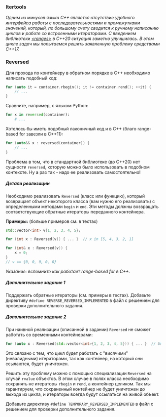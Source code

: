 ### Itertools

*Одним из минусов языка C++ является отсутствие удобного интерфейса работы с последовательностями и промежутками
значений, который, по большому счету сводится к ручному написанию циклов и работе со встроенными итераторами. С
введением библиотеки [\<ranges\>](https://en.cppreference.com/w/cpp/ranges) в C++20 ситуация заметно улучшилась. В этом
цикле задач мы попытаемся решить заявленную проблему средствами C++17.*

### Reversed

Для прохода по контейнеру в обратном порядке в C++ необходимо написать подобный код:
```c++
for (auto it = container.rbegin(); it != container.rend(); ++it) {
    // ...
}
```

Сравните, например, с языком Python:
```python
for x in reversed(container):
    # ...
```

Хотелось бы иметь подобный лаконичный код и в C++ (благо range-based for завезли в C++11):

```c++
for (auto&& x : reversed(container)) {
    // ...
}
```

Проблема в том, что в стандартной библиотеке (до C++20) нет сущности `reversed`, которую можно было использовать в
подобном контексте. Ну а раз так - надо ее реализовать самостоятельно!

##### Детали реализации

Необходимо реализовать `Reversed` (класс или функцию), который возвращает объект некоторого класса (вам нужно его
реализовать) с определенными методами `begin` и `end`. Эти методы должны возвращать соответствующие обратные итераторы
переданного контейнера.

**Примеры:** (больше примеров см. в тестах)
```c++
std::vector<int> v{1, 2, 3, 4, 5};

for (int x : Reversed(v)) { ... }  // x in [5, 4, 3, 2, 1]

for (int& x : Reversed(v)) {
    x = 0;
}
// v == {0, 0, 0, 0, 0}
```

*Указание: вспомните как работает range-based for в C++*.

##### Дополнительное задание 1

Поддержать обратные итераторы (см. примеры в тестах). Добавьте директиву `#define REVERSE_REVERSED_IMPLEMENTED` в файл с
решением для проверки дополнительного задания.

##### Дополнительное задание 2

При наивной реализации (описанной в задании) `Reversed` не сможет работать со временными контейнерами:
```c++
for (auto x : Reversed(std::vector<int>{1, 2, 3, 4, 5})) { ... }  // Undefined behaviour!
```

Это связано с тем, что цикл будет работать с "висячими" (невалидными) итераторами, так как контейнер, на который они
ссылаются, будет уничтожен.

Решить эту проблему можно с помощью специализации `Reversed` на случай `rvalue` объектов. В этом случае в полях класса
необходимо сохранять не итераторы `rbegin` и `rend`, а контейнер целиком. Так мы гарантируем, что сохраненный контейнер
не будет уничтожен до выхода из цикла, и итераторы всегда будут ссылаться на живой объект.

Добавьте директиву `#define TEMPORARY_REVERSED_IMPLEMENTED` в файл с решением для проверки дополнительного задания.
